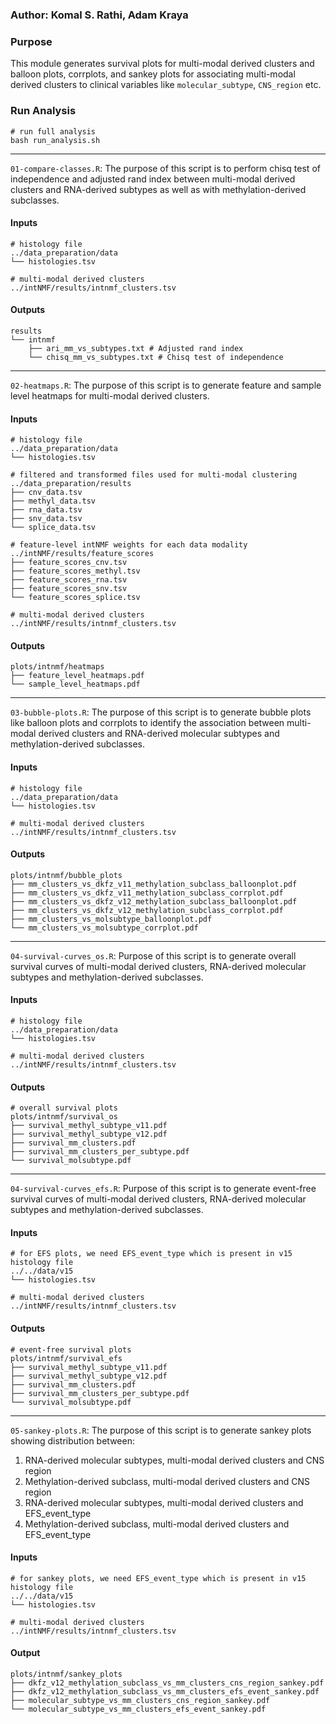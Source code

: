 ### Author: Komal S. Rathi, Adam Kraya

### Purpose

This module generates survival plots for multi-modal derived clusters and balloon plots, corrplots, and sankey plots for associating multi-modal derived clusters to clinical variables like `molecular_subtype`, `CNS_region` etc. 

### Run Analysis

```
# run full analysis
bash run_analysis.sh
```

***
`01-compare-classes.R`: The purpose of this script is to perform chisq test of independence and adjusted rand index between multi-modal derived clusters and RNA-derived subtypes as well as with methylation-derived subclasses.

#### Inputs

```
# histology file
../data_preparation/data
└── histologies.tsv

# multi-modal derived clusters
../intNMF/results/intnmf_clusters.tsv
```

#### Outputs

```
results
└── intnmf
    ├── ari_mm_vs_subtypes.txt # Adjusted rand index
    └── chisq_mm_vs_subtypes.txt # Chisq test of independence
```

***
`02-heatmaps.R`: The purpose of this script is to generate feature and sample level heatmaps for multi-modal derived clusters.

#### Inputs

```
# histology file
../data_preparation/data
└── histologies.tsv

# filtered and transformed files used for multi-modal clustering
../data_preparation/results
├── cnv_data.tsv
├── methyl_data.tsv
├── rna_data.tsv
├── snv_data.tsv
└── splice_data.tsv

# feature-level intNMF weights for each data modality
../intNMF/results/feature_scores
├── feature_scores_cnv.tsv
├── feature_scores_methyl.tsv
├── feature_scores_rna.tsv
├── feature_scores_snv.tsv
└── feature_scores_splice.tsv

# multi-modal derived clusters
../intNMF/results/intnmf_clusters.tsv
```

#### Outputs

```
plots/intnmf/heatmaps
├── feature_level_heatmaps.pdf
└── sample_level_heatmaps.pdf
```

***

`03-bubble-plots.R`: The purpose of this script is to generate bubble plots like balloon plots and corrplots to identify the association between multi-modal derived clusters and  RNA-derived molecular subtypes and methylation-derived subclasses.

#### Inputs

```
# histology file
../data_preparation/data
└── histologies.tsv

# multi-modal derived clusters
../intNMF/results/intnmf_clusters.tsv
```

#### Outputs

```
plots/intnmf/bubble_plots
├── mm_clusters_vs_dkfz_v11_methylation_subclass_balloonplot.pdf
├── mm_clusters_vs_dkfz_v11_methylation_subclass_corrplot.pdf
├── mm_clusters_vs_dkfz_v12_methylation_subclass_balloonplot.pdf
├── mm_clusters_vs_dkfz_v12_methylation_subclass_corrplot.pdf
├── mm_clusters_vs_molsubtype_balloonplot.pdf
└── mm_clusters_vs_molsubtype_corrplot.pdf
```
***
`04-survival-curves_os.R`: Purpose of this script is to generate overall survival curves of multi-modal derived clusters, RNA-derived molecular subtypes and methylation-derived subclasses.

#### Inputs

```
# histology file
../data_preparation/data
└── histologies.tsv

# multi-modal derived clusters
../intNMF/results/intnmf_clusters.tsv
```

#### Outputs

```
# overall survival plots
plots/intnmf/survival_os
├── survival_methyl_subtype_v11.pdf
├── survival_methyl_subtype_v12.pdf
├── survival_mm_clusters.pdf
├── survival_mm_clusters_per_subtype.pdf
└── survival_molsubtype.pdf
```
***
`04-survival-curves_efs.R`: Purpose of this script is to generate event-free survival curves of multi-modal derived clusters, RNA-derived molecular subtypes and methylation-derived subclasses.

#### Inputs

```
# for EFS plots, we need EFS_event_type which is present in v15 histology file
../../data/v15
└── histologies.tsv

# multi-modal derived clusters
../intNMF/results/intnmf_clusters.tsv
```

#### Outputs

```
# event-free survival plots
plots/intnmf/survival_efs
├── survival_methyl_subtype_v11.pdf
├── survival_methyl_subtype_v12.pdf
├── survival_mm_clusters.pdf
├── survival_mm_clusters_per_subtype.pdf
└── survival_molsubtype.pdf
```

***
`05-sankey-plots.R`:  The purpose of this script is to generate sankey plots showing distribution between:

1. RNA-derived molecular subtypes, multi-modal derived clusters and CNS region
2. Methylation-derived subclass, multi-modal derived clusters and CNS region
3. RNA-derived molecular subtypes, multi-modal derived clusters and EFS_event_type
4. Methylation-derived subclass, multi-modal derived clusters and EFS_event_type

#### Inputs

```
# for sankey plots, we need EFS_event_type which is present in v15 histology file
../../data/v15
└── histologies.tsv

# multi-modal derived clusters
../intNMF/results/intnmf_clusters.tsv
```

#### Output

```
plots/intnmf/sankey_plots
├── dkfz_v12_methylation_subclass_vs_mm_clusters_cns_region_sankey.pdf
├── dkfz_v12_methylation_subclass_vs_mm_clusters_efs_event_sankey.pdf
├── molecular_subtype_vs_mm_clusters_cns_region_sankey.pdf
└── molecular_subtype_vs_mm_clusters_efs_event_sankey.pdf
```
